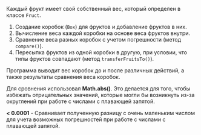 Каждый фрукт имеет свой собственный вес, который определен в классе `Fruct`. 

1. Создание коробок (`Box`) для фруктов и добавление фруктов в них.
2. Вычисление веса каждой коробки на основе веса фруктов внутри.
3. Сравнение веса разных коробок с учетом погрешности (метод `compare()`).
4. Пересыпка фруктов из одной коробки в другую, при условии, что типы фруктов совпадают (метод `transferFruitsTo()`).

Программа выводит вес коробок до и после различных действий, а также результаты сравнения веса коробок.

Для сровнения использовал **Math.abs()**. Это делается для того, чтобы избежать отрицательных значений, которые могли бы возникнуть из-за округлений при работе с числами с плавающей запятой.

**< 0.0001** - Сравнивает полученную разницу с очень маленьким числом для учета возможных погрешностей при работе с числами с плавающей запятой.
